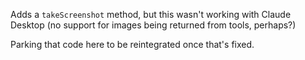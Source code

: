 Adds a `takeScreenshot` method, but this wasn't working with Claude Desktop (no support for images being returned from tools, perhaps?)

Parking that code here to be reintegrated once that's fixed.
